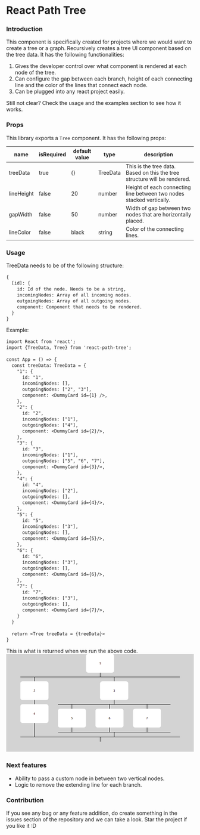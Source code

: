 # React Path Tree

### Introduction

This component is specifically created for projects where we would want to create a tree or a graph. Recursively creates a tree UI component based on the tree data. It has the following functionalities:

1. Gives the developer control over what component is rendered at each node of the tree.
2. Can configure the gap between each branch, height of each connecting line and the color of the lines that connect each node.
3. Can be plugged into any react project easily.

Still not clear? Check the usage and the examples section to see how it works.

### Props

This library exports a `Tree` component. It has the following props:

| name       | isRequired | default value | type     | description                                                               |
| ---------- | ---------- | ------------- | -------- | ------------------------------------------------------------------------- |
| treeData   | true       | {}            | TreeData | This is the tree data. Based on this the tree structure will be rendered. |
| lineHeight | false      | 20            | number   | Height of each connecting line between two nodes stacked vertically.      |
| gapWidth   | false      | 50            | number   | Width of gap between two nodes that are horizontally placed.              |
| lineColor  | false      | black         | string   | Color of the connecting lines.                                            |

### Usage

TreeData needs to be of the following structure:

```
{
  [id]: {
    id: Id of the node. Needs to be a string,
    incomingNodes: Array of all incoming nodes.
    outgoingNodes: Array of all outgoing nodes.
    component: Component that needs to be rendered.
  }
}
```

Example:

```
import React from 'react';
import {TreeData, Tree} from 'react-path-tree';

const App = () => {
  const treeData: TreeData = {
    "1": {
      id: "1",
      incomingNodes: [],
      outgoingNodes: ["2", "3"],
      component: <DummyCard id={1} />,
    },
    "2": {
      id: "2",
      incomingNodes: ["1"],
      outgoingNodes: ["4"],
      component: <DummyCard id={2}/>,
    },
    "3": {
      id: "3",
      incomingNodes: ["1"],
      outgoingNodes: ["5", "6", "7"],
      component: <DummyCard id={3}/>,
    },
    "4": {
      id: "4",
      incomingNodes: ["2"],
      outgoingNodes: [],
      component: <DummyCard id={4}/>,
    },
    "5": {
      id: "5",
      incomingNodes: ["3"],
      outgoingNodes: [],
      component: <DummyCard id={5}/>,
    },
    "6": {
      id: "6",
      incomingNodes: ["3"],
      outgoingNodes: [],
      component: <DummyCard id={6}/>,
    },
    "7": {
      id: "7",
      incomingNodes: ["3"],
      outgoingNodes: [],
      component: <DummyCard id={7}/>,
    }
  }

  return <Tree treeData = {treeData}>
}
```

This is what is returned when we run the above code.
<img src = './Example.png'>

### Next features

- Ability to pass a custom node in between two vertical nodes.
- Logic to remove the extending line for each branch.

### Contribution

If you see any bug or any feature addition, do create something in the issues section of the repository and we can take a look. Star the project if you like it :D
